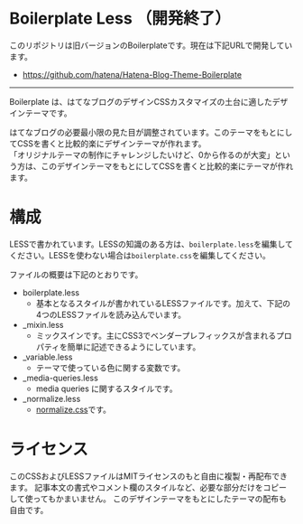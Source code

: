 # Boilerplate Less （開発終了）

このリポジトリは旧バージョンのBoilerplateです。現在は下記URLで開発しています。

- <https://github.com/hatena/Hatena-Blog-Theme-Boilerplate>

<hr>

Boilerplate は、はてなブログのデザインCSSカスタマイズの土台に適したデザインテーマです。

はてなブログの必要最小限の見た目が調整されています。このテーマをもとにしてCSSを書くと比較的楽にデザインテーマが作れます。  
「オリジナルテーマの制作にチャレンジしたいけど、0から作るのが大変」という方は、このデザインテーマをもとにしてCSSを書くと比較的楽にテーマが作れます。

# 構成

LESSで書かれています。LESSの知識のある方は、`boilerplate.less`を編集してください。LESSを使わない場合は`boilerplate.css`を編集してください。

ファイルの概要は下記のとおりです。

* boilerplate.less
    * 基本となるスタイルが書かれているLESSファイルです。加えて、下記の4つのLESSファイルを読み込んでいます。
* _mixin.less
    * ミックスインです。主にCSS3でベンダープレフィックスが含まれるプロパティを簡単に記述できるようにしています。
* _variable.less
    * テーマで使っている色に関する変数です。
* _media-queries.less
    * media queries に関するスタイルです。
* _normalize.less
    * <a href="http://necolas.github.com/normalize.css/">normalize.css</a>です。


# ライセンス
 
このCSSおよびLESSファイルはMITライセンスのもと自由に複製・再配布できます。
記事本文の書式やコメント欄のスタイルなど、必要な部分だけをコピーして使ってもかまいません。
このデザインテーマをもとにしたテーマの配布も自由です。